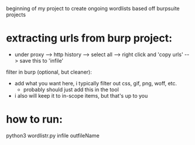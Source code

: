 beginning of my project to create ongoing wordlists based off burpsuite projects

# extracting urls from burp project:
- under proxy --> http history --> select all --> right click and 'copy urls' --> save this to 'infile'

filter in burp (optional, but cleaner):
- add what you want here, i typically filter out css, gif, png, woff, etc.
    - probably should just add this in the tool
- i also will keep it to in-scope items, but that's up to you

# how to run:

python3 wordlistr.py infile outfileName
